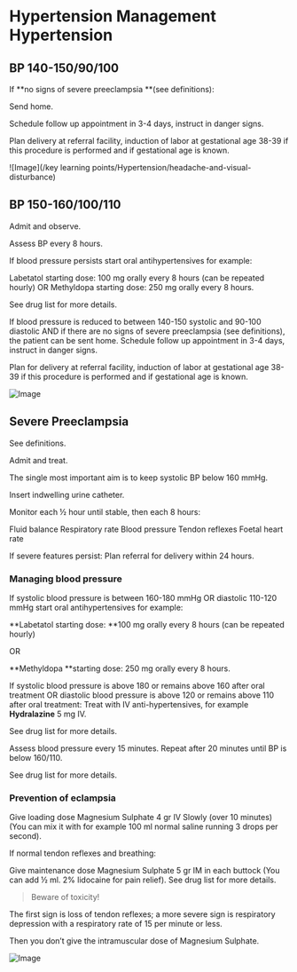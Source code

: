 # Hypertension Management Hypertension


## BP 140-150/90/100




If **no signs of severe preeclampsia **(see definitions):

Send home.

Schedule follow up appointment in 3-4 days, instruct in danger signs.

Plan delivery at referral facility, induction of labor at gestational age 38-39 if this procedure is performed and if gestational age is known.

![Image](/key learning points/Hypertension/headache-and-visual-disturbance)

## BP 150-160/100/110




Admit and observe.

Assess BP every 8 hours.

If blood pressure persists start oral antihypertensives for example:

Labetatol starting dose: 100 mg orally every 8 hours (can be repeated hourly) 
OR
Methyldopa starting dose: 250 mg orally every 8 hours.



See drug list for more details.

If blood pressure is reduced to between 140-150 systolic and 90-100 diastolic AND if there are no signs of severe preeclampsia (see definitions), the patient can be sent home.
Schedule follow up appointment in 3-4 days, instruct in danger signs.

Plan for delivery at referral facility, induction of labor at gestational age 38-39 if this procedure is performed and if gestational age is known.

![Image](/icon/module/hypertension)

## Severe Preeclampsia




See definitions.

Admit and treat.



The single most important aim is to keep systolic BP below 160 mmHg.

Insert indwelling urine catheter.

Monitor each ½ hour until stable, then each 8 hours:

Fluid balance
Respiratory rate
Blood pressure
Tendon reflexes
Foetal heart rate

If severe features persist: Plan referral for delivery within 24 hours.



### Managing blood pressure

If systolic blood pressure is between 160-180 mmHg OR diastolic 110-120 mmHg start oral antihypertensives for example:

**Labetatol starting dose: **100 mg orally every 8 hours (can be repeated hourly)

OR

**Methyldopa **starting dose: 250 mg orally every 8 hours.

If systolic blood pressure is above 180 or remains above 160 after oral treatment OR diastolic blood pressure is above 120 or remains above 110 after oral treatment: Treat with IV anti-hypertensives, for example **Hydralazine** 5 mg IV.

See drug list for more details.

Assess blood pressure every 15 minutes. Repeat after 20 minutes until BP is below 160/110.

See drug list for more details.



### Prevention of eclampsia

Give loading dose Magnesium Sulphate 4 gr IV Slowly (over 10 minutes) (You can mix it with for example 100 ml normal saline running 3 drops per second).

If normal tendon reflexes and breathing:

Give maintenance dose Magnesium Sulphate 5 gr IM in each buttock (You can add ½ ml. 2% lidocaine for pain relief).
See drug list for more details.

> Beware of toxicity!

The first sign is loss of tendon reflexes; a more severe sign is respiratory depression with a respiratory rate of 15 per minute or less.

Then you don’t give the intramuscular dose of Magnesium Sulphate.

![Image](/richtext/flowchart_English-Prevention-of-eclampsia)